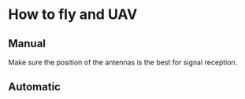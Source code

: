 # How to fly and UAV



## Manual


Make sure the position of the antennas is the best for signal reception.

## Automatic

